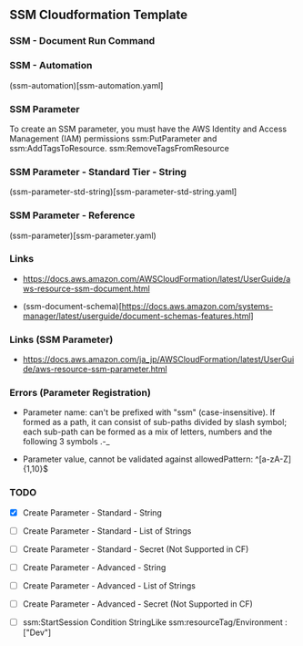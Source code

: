 ## SSM Cloudformation Template

### SSM - Document Run Command


### SSM - Automation

(ssm-automation)[ssm-automation.yaml]

### SSM Parameter

To create an SSM parameter, you must have the AWS Identity and Access Management (IAM) permissions ssm:PutParameter and ssm:AddTagsToResource. ssm:RemoveTagsFromResource



### SSM Parameter - Standard Tier - String

(ssm-parameter-std-string)[ssm-parameter-std-string.yaml]

### SSM Parameter - Reference

(ssm-parameter)[ssm-parameter.yaml)

### Links

- https://docs.aws.amazon.com/AWSCloudFormation/latest/UserGuide/aws-resource-ssm-document.html

- (ssm-document-schema)[https://docs.aws.amazon.com/systems-manager/latest/userguide/document-schemas-features.html]

### Links (SSM Parameter)

- https://docs.aws.amazon.com/ja_jp/AWSCloudFormation/latest/UserGuide/aws-resource-ssm-parameter.html

### Errors (Parameter Registration)

- Parameter name: can't be prefixed with "ssm" (case-insensitive). If formed as a path, it can consist of sub-paths divided by slash symbol; each sub-path can be formed as a mix of letters, numbers and the following 3 symbols .-_ 

- Parameter value, cannot be validated against allowedPattern: ^[a-zA-Z]{1,10}$

### TODO

- [X] Create Parameter - Standard - String

- [ ] Create Parameter - Standard - List of Strings

- [ ] Create Parameter - Standard - Secret (Not Supported in CF)

- [ ] Create Parameter - Advanced - String

- [ ] Create Parameter - Advanced - List of Strings

- [ ] Create Parameter - Advanced - Secret (Not Supported in CF)

- [ ] ssm:StartSession Condition StringLike ssm:resourceTag/Environment : ["Dev"]